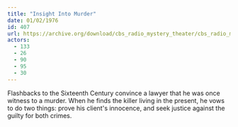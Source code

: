 ```yaml
---
title: "Insight Into Murder"
date: 01/02/1976
id: 407
url: https://archive.org/download/cbs_radio_mystery_theater/cbs_radio_mystery_theater-0401-0450.zip/cbs_radio_mystery_theater-0401-0450%2Fcbsrmt_0407_insight_into_murder.mp3
actors:
  - 133
  - 26
  - 90
  - 95
  - 30
---
```

Flashbacks to the Sixteenth Century convince a lawyer that he was once witness to a murder. When he finds the killer living in the present, he vows to do two things: prove his client's innocence, and seek justice against the guilty for both crimes.